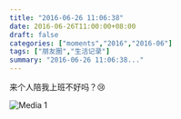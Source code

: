 ```yaml
---
title: "2016-06-26 11:06:38"
date: 2016-06-26T11:00:00+08:00
draft: false
categories: ["moments","2016","2016-06"]
tags: ["朋友圈","生活记录"]
summary: "2016-06-26 11:06:38..."
---
```


来个人陪我上班不好吗？😢

![Media 1](/Moments/photos/2016-06-26/201606261106380.jpg)

